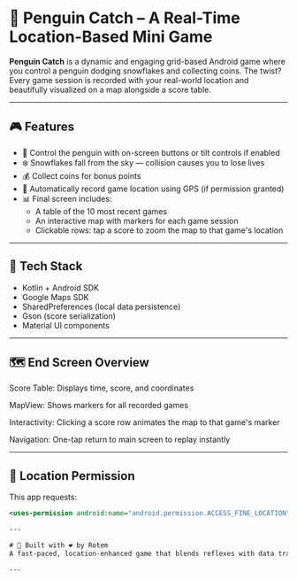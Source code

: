 # 🧊 Penguin Catch – A Real-Time Location-Based Mini Game

**Penguin Catch** is a dynamic and engaging grid-based Android game where you control a penguin dodging snowflakes and collecting coins. The twist? Every game session is recorded with your real-world location and beautifully visualized on a map alongside a score table.

---

## 🎮 Features

- 🐧 Control the penguin with on-screen buttons or tilt controls if enabled
- ❄️ Snowflakes fall from the sky — collision causes you to lose lives
- 💰 Collect coins for bonus points
- 📍 Automatically record game location using GPS (if permission granted)
- 📊 Final screen includes:
  - A table of the 10 most recent games
  - An interactive map with markers for each game session
  - Clickable rows: tap a score to zoom the map to that game's location

---


## 📱 Tech Stack

- Kotlin + Android SDK
- Google Maps SDK
- SharedPreferences (local data persistence)
- Gson (score serialization)
- Material UI components

---

## 🗺️ End Screen Overview
Score Table: Displays time, score, and coordinates

MapView: Shows markers for all recorded games

Interactivity: Clicking a score row animates the map to that game's marker

Navigation: One-tap return to main screen to replay instantly

---


## 🔐 Location Permission

This app requests:
```xml
<uses-permission android:name="android.permission.ACCESS_FINE_LOCATION"/>

---

# 🧊 Built with ❤️ by Rotem
A fast-paced, location-enhanced game that blends reflexes with data tracking.

---
